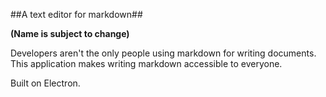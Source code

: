 ##A text editor for markdown##

**(Name is subject to change)**

Developers aren't the only people using markdown for writing documents. This application makes writing markdown accessible to everyone.

Built on Electron.

